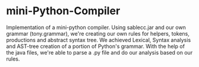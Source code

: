 # mini-Python-Compiler
Implementation of a mini-python compiler. Using sablecc.jar and our own grammar (tony.grammar), we're creating our own rules for helpers, tokens, productions and abstract syntax tree. We achieved Lexical, Syntax analysis and AST-tree creation of a portion of Python's grammar. With the help of the java files, we're able to parse a .py file and do our analysis based on our rules.
